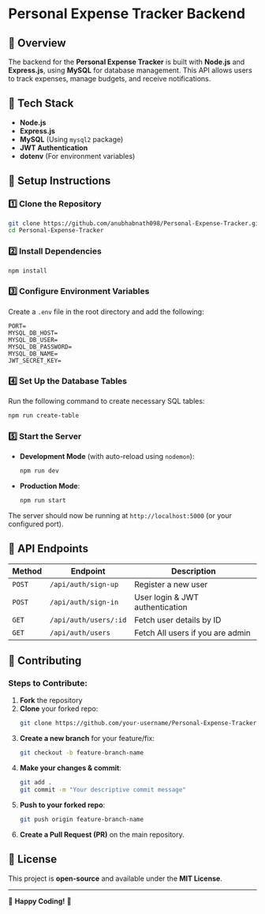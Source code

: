 # Personal Expense Tracker Backend

## 🚀 Overview
The backend for the **Personal Expense Tracker** is built with **Node.js** and **Express.js**, using **MySQL** for database management. This API allows users to track expenses, manage budgets, and receive notifications.

## 📎 Tech Stack
- **Node.js**
- **Express.js**
- **MySQL** (Using `mysql2` package)
- **JWT Authentication**
- **dotenv** (For environment variables)

## 📌 Setup Instructions

### 1️⃣ Clone the Repository
```sh
git clone https://github.com/anubhabnath098/Personal-Expense-Tracker.git
cd Personal-Expense-Tracker
```

### 2️⃣ Install Dependencies
```sh
npm install
```

### 3️⃣ Configure Environment Variables
Create a `.env` file in the root directory and add the following:
```
PORT=
MYSQL_DB_HOST=
MYSQL_DB_USER=
MYSQL_DB_PASSWORD=
MYSQL_DB_NAME=
JWT_SECRET_KEY=
```

### 4️⃣ Set Up the Database Tables
Run the following command to create necessary SQL tables:
```sh
npm run create-table
```

### 5️⃣ Start the Server
- **Development Mode** (with auto-reload using `nodemon`):
  ```sh
  npm run dev
  ```
- **Production Mode**:
  ```sh
  npm run start
  ```

The server should now be running at `http://localhost:5000` (or your configured port).

## 🔧 API Endpoints
| Method | Endpoint | Description |
|--------|---------|-------------|
| `POST` | `/api/auth/sign-up` | Register a new user |
| `POST` | `/api/auth/sign-in` | User login & JWT authentication |
| `GET` | `/api/auth/users/:id` | Fetch user details by ID |
| `GET` | `/api/auth/users` | Fetch All users if you are admin |

## 🤝 Contributing
### Steps to Contribute:
1. **Fork** the repository
2. **Clone** your forked repo:
   ```sh
   git clone https://github.com/your-username/Personal-Expense-Tracker.git
   ```
3. **Create a new branch** for your feature/fix:
   ```sh
   git checkout -b feature-branch-name
   ```
4. **Make your changes & commit**:
   ```sh
   git add .
   git commit -m "Your descriptive commit message"
   ```
5. **Push to your forked repo**:
   ```sh
   git push origin feature-branch-name
   ```
6. **Create a Pull Request (PR)** on the main repository.

## 📝 License
This project is **open-source** and available under the **MIT License**.

---

🚀 **Happy Coding!** 🎉

